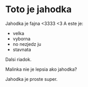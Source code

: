 # Toto je jahodka

Jahodka je fajna <3333 <3 A este je:

* velka
* vyborna
* no nezjedz ju
* stavnata

Dalsi riadok.

Malinka nie je lepsia ako jahodka?

Jahodka je proste super.
